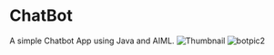 # ChatBot
A simple Chatbot App using Java and AIML. 
![Thumbnail](botpic1.jpg=160*90)
![botpic2](botpic2.jpg=160*90)
